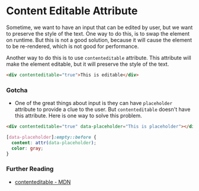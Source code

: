 # Content Editable Attribute

Sometime, we want to have an input that can be edited by user, but we want to preserve the style of the text. One way to do this, is to swap the element on runtime. But this is not a good solution, because it will cause the element to be re-rendered, which is not good for performance.

Another way to do this is to use `contenteditable` attribute. This attribute will make the element editable, but it will preserve the style of the text.

```html
<div contenteditable="true">This is editable</div>
```

### Gotcha

- One of the great things about input is they can have `placeholder` attribute to provide a clue to the user. But `contenteditable` doesn't have this attribute. Here is one way to solve this problem.

```html
<div contenteditable="true" data-placeholder="This is placeholder"></div>
```

```css
[data-placeholder]:empty::before {
  content: attr(data-placeholder);
  color: gray;
}
```

### Further Reading

- [contenteditable - MDN](https://developer.mozilla.org/en-US/docs/Web/HTML/Global_attributes/contenteditable)
